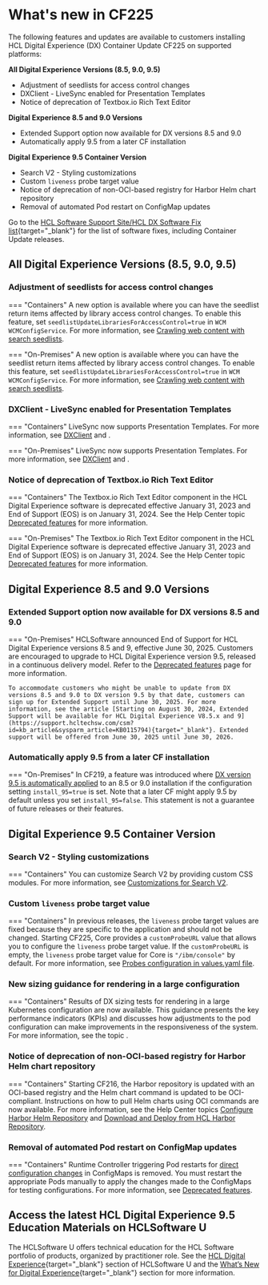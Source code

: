# What's new in CF225

The following features and updates are available to customers installing HCL Digital Experience (DX) Container Update CF225 on supported platforms:

**All Digital Experience Versions (8.5, 9.0, 9.5)**

- Adjustment of seedlists for access control changes
- DXClient - LiveSync enabled for Presentation Templates
- Notice of deprecation of Textbox.io Rich Text Editor

**Digital Experience 8.5 and 9.0 Versions**

- Extended Support option now available for DX versions 8.5 and 9.0 
- Automatically apply 9.5 from a later CF installation

**Digital Experience 9.5 Container Version**

- Search V2 - Styling customizations
- Custom `liveness` probe target value
- Notice of deprecation of non-OCI-based registry for Harbor Helm chart repository
- Removal of automated Pod restart on ConfigMap updates

Go to the [HCL Software Support Site/HCL DX Software Fix list](https://support.hcltechsw.com/csm?id=kb_article&sysparm_article=KB0013939&sys_kb_id=519ebc84db1c341055f38d6d13961959){target="_blank"} for the list of software fixes, including Container Update releases.

## All Digital Experience Versions (8.5, 9.0, 9.5)

### Adjustment of seedlists for access control changes

=== "Containers"
    A new option is available where you can have the seedlist return items affected by library access control changes. To enable this feature, set ```seedlistUpdateLibrariesForAccessControl=true``` in `WCM WCMConfigService`. For more information, see [Crawling web content with search seedlists](../../build_sites/search/crawling_webcontent_seedbase/index.md).

=== "On-Premises"
    A new option is available where you can have the seedlist return items affected by library access control changes. To enable this feature, set ```seedlistUpdateLibrariesForAccessControl=true``` in `WCM WCMConfigService`. For more information, see [Crawling web content with search seedlists](../../build_sites/search/crawling_webcontent_seedbase/index.md).

### DXClient - LiveSync enabled for Presentation Templates

=== "Containers"
    LiveSync now supports Presentation Templates. For more information, see [DXClient](../../extend_dx/development_tools/dxclient/index.md) and [](../../extend_dx/development_tools/dxclient/dxclient_artifact_types/livesync.md).

=== "On-Premises"
    LiveSync now supports Presentation Templates. For more information, see [DXClient](../../extend_dx/development_tools/dxclient/index.md) and [](../../extend_dx/development_tools/dxclient/dxclient_artifact_types/livesync.md).

### Notice of deprecation of Textbox.io Rich Text Editor 

=== "Containers"
    The Textbox.io Rich Text Editor component in the HCL Digital Experience software is deprecated effective January 31, 2023 and End of Support (EOS) is on January 31, 2024. See the Help Center topic [Deprecated features](../deprecated_features.md) for more information.

=== "On-Premises"
    The Textbox.io Rich Text Editor component in the HCL Digital Experience software is deprecated effective January 31, 2023 and End of Support (EOS) is on January 31, 2024. See the Help Center topic [Deprecated features](../deprecated_features.md) for more information.

## Digital Experience 8.5 and 9.0 Versions

### Extended Support option now available for DX versions 8.5 and 9.0 

=== "On-Premises"
    HCLSoftware announced End of Support for HCL Digital Experience versions 8.5 and 9, effective June 30, 2025. Customers are encouraged to upgrade to HCL Digital Experience version 9.5, released in a continuous delivery model. Refer to the [Deprecated features](../deprecated_features.md) page for more information.
    
    To accommodate customers who might be unable to update from DX versions 8.5 and 9.0 to DX version 9.5 by that date, customers can sign up for Extended Support until June 30, 2025. For more information, see the article [Starting on August 30, 2024, Extended Support will be available for HCL Digital Experience V8.5.x and 9](https://support.hcltechsw.com/csm?id=kb_article&sysparm_article=KB0115794){target="_blank"}. Extended support will be offered from June 30, 2025 until June 30, 2026.
    
### Automatically apply 9.5 from a later CF installation

=== "On-Premises"
    In CF219, a feature was introduced where [DX version 9.5 is automatically applied](../../deployment/install/traditional/cf_install/index.md) to an 8.5 or 9.0 installation if the configuration setting `install_95=true` is set. Note that a later CF might apply 9.5 by default unless you set `install_95=false`. This statement is not a guarantee of future releases or their features.

## Digital Experience 9.5 Container Version

### Search V2 - Styling customizations

=== "Containers"
    You can customize Search V2 by providing custom CSS modules. For more information, see [Customizations for Search V2](../../build_sites/search_v2/customizations.md).

### Custom `liveness` probe target value

=== "Containers"
    In previous releases, the `liveness` probe target values are fixed because they are specific to the application and should not be changed. Starting CF225, Core provides a `customProbeURL` value that allows you to configure the `liveness` probe target value. If the `customProbeURL` is empty, the `liveness` probe target value for Core is `"/ibm/console"` by default. For more information, see [Probes configuration in values.yaml file](../../deployment/install/container/helm_deployment/preparation/mandatory_tasks/probes_configuration.md).

### New sizing guidance for rendering in a large configuration

=== "Containers"
    Results of DX sizing tests for rendering in a large Kubernetes configuration are now available. This guidance presents the key performance indicators (KPIs) and discusses how adjustments to the pod configuration can make improvements in the responsiveness of the system. For more information, see the topic []().

### Notice of deprecation of non-OCI-based registry for Harbor Helm chart repository

=== "Containers"
    Starting CF216, the Harbor repository is updated with an OCI-based registry and the Helm chart command is updated to be OCI-compliant. Instructions on how to pull Helm charts using OCI commands are now available. For more information, see the Help Center topics [Configure Harbor Helm Repository](../../deployment/install/container/helm_deployment/preparation/get_the_code/configure_harbor_helm_repo.md) and [Download and Deploy from HCL Harbor Repository](../../get_started/download/harbor_container_registry.md).

### Removal of automated Pod restart on ConfigMap updates

=== "Containers"
    Runtime Controller triggering Pod restarts for [direct configuration changes](../../deployment/manage/container_configuration/index.md#rollout-of-configuration-changes) in ConfigMaps is removed. You must restart the appropriate Pods manually to apply the changes made to the ConfigMaps for testing configurations. For more information, see [Deprecated features](../deprecated_features.md).
    
## Access the latest HCL Digital Experience 9.5 Education Materials on HCLSoftware U

The HCLSoftware U offers technical education for the HCL Software portfolio of products, organized by practitioner role. See the [HCL Digital Experience](https://hclsoftwareu.hcltechsw.com/hcl-dx){target="_blank"} section of HCLSoftware U and the [What’s New for Digital Experience](https://hclsoftwareu.hcltechsw.com/courses?search=eyJjYXQiOiI1NSIsInRpdGxlIjoiIiwiZmlsdGVyIjoiIn0=){target="_blank"} section for more information.
